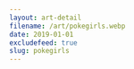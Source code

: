```yaml
---
layout: art-detail
filename: /art/pokegirls.webp
date: 2019-01-01
excludefeed: true
slug: pokegirls
---
```

